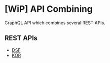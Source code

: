 # [WiP] API Combining
GraphQL API which combines several REST APIs.

## REST APIs
- [DSF](https://www.infotorg.no/tjenester/det-sentrale-folkeregister)
- [KOR](https://difi.github.io/idporten-oidc-dokumentasjon/index.html)